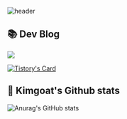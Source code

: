 ![header](https://capsule-render.vercel.app/api?type=venom&text=kimgoat&height=300&color=random)

<!--
text=I'am%20kimgoat-nl-😀
%20: blink
-nl-: enter
-->

## 📚 Dev Blog

<div>
  <a href="https://kimyeongseo.tistory.com">
      <img src="https://img.shields.io/badge/Tistory-000000?style=for-the-badge&logo=Tistory&logoColor=white"/> 
  </a>
</div>

[![Tistory's Card](https://github-readme-tistory-card.vercel.app/api?name=kimyeongseo&theme=default)](https://kimyeongseo.tistory.com/)









## 📌 Kimgoat's Github stats 
![Anurag's GitHub stats](https://github-readme-stats.vercel.app/api?username=kimgoat&show_icons=true&theme=shadow_green&)


<!--
**kimgoat/kimgoat** is a ✨ _special_ ✨ repository because its `README.md` (this file) appears on your GitHub profile.

Here are some ideas to get you started:

- 🔭 I’m currently working on ...
- 🌱 I’m currently learning ...
- 👯 I’m looking to collaborate on ...
- 🤔 I’m looking for help with ...
- 💬 Ask me about ...
- 📫 How to reach me: ...
- 😄 Pronouns: ...
- ⚡ Fun fact: ...
-->
